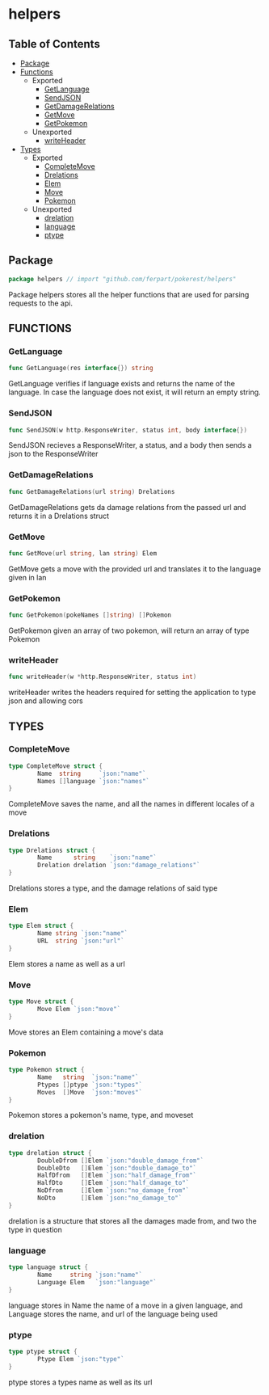# helpers

## Table of Contents

- [Package](#package)
- [Functions](#functions)
  - Exported
    - [GetLanguage](#getlanguage)
    - [SendJSON](#sendjson)
    - [GetDamageRelations](#getdamagerelations)
    - [GetMove](#getmove)
    - [GetPokemon](#getpokemon)
  - Unexported
    - [writeHeader](#writeheader)
- [Types](#types)
  - Exported
    - [CompleteMove](#completemove)
    - [Drelations](#drelations)
    - [Elem](#elem)
    - [Move](#move)
    - [Pokemon](#pokemon)
  - Unexported
    - [drelation](#drelation)
    - [language](#language)
    - [ptype](#ptype)

## Package

```go
package helpers // import "github.com/ferpart/pokerest/helpers"
```

Package helpers stores all the helper functions that are used for parsing
requests to the api.

## FUNCTIONS

### GetLanguage

```go
func GetLanguage(res interface{}) string
```

GetLanguage verifies if language exists and returns the name of the
language. In case the language does not exist, it will return an empty
string.

### SendJSON

```go
func SendJSON(w http.ResponseWriter, status int, body interface{})
```

SendJSON recieves a ResponseWriter, a status, and a body then sends a json
to the ResponseWriter

### GetDamageRelations

```go
func GetDamageRelations(url string) Drelations
```

GetDamageRelations gets da damage relations from the passed url and returns
it in a Drelations struct

### GetMove

```go
func GetMove(url string, lan string) Elem
```

GetMove gets a move with the provided url and translates it to the language
given in lan

### GetPokemon

```go
func GetPokemon(pokeNames []string) []Pokemon
```

GetPokemon given an array of two pokemon, will return an array of type
Pokemon

### writeHeader

```go
func writeHeader(w *http.ResponseWriter, status int)
```

writeHeader writes the headers required for setting the application to type json and allowing cors

## TYPES

### CompleteMove

```go
type CompleteMove struct {
        Name  string     `json:"name"`
        Names []language `json:"names"`
}
```

CompleteMove saves the name, and all the names in different locales of a
move

### Drelations

```go
type Drelations struct {
        Name      string    `json:"name"`
        Drelation drelation `json:"damage_relations"`
}
```

Drelations stores a type, and the damage relations of said type

### Elem

```go
type Elem struct {
        Name string `json:"name"`
        URL  string `json:"url"`
}
```

Elem stores a name as well as a url

### Move

```go
type Move struct {
        Move Elem `json:"move"`
}
```

Move stores an Elem containing a move's data

### Pokemon

```go
type Pokemon struct {
        Name   string  `json:"name"`
        Ptypes []ptype `json:"types"`
        Moves  []Move  `json:"moves"`
}
```

Pokemon stores a pokemon's name, type, and moveset

### drelation

```go
type drelation struct {
        DoubleDfrom []Elem `json:"double_damage_from"`
        DoubleDto   []Elem `json:"double_damage_to"`
        HalfDfrom   []Elem `json:"half_damage_from"`
        HalfDto     []Elem `json:"half_damage_to"`
        NoDfrom     []Elem `json:"no_damage_from"`
        NoDto       []Elem `json:"no_damage_to"`
}
```

drelation is a structure that stores all the damages made from, and two the
type in question

### language

```go
type language struct {
        Name     string `json:"name"`
        Language Elem   `json:"language"`
}
```

language stores in Name the name of a move in a given language, and Language
stores the name, and url of the language being used

### ptype

```go
type ptype struct {
        Ptype Elem `json:"type"`
}
```

ptype stores a types name as well as its url
